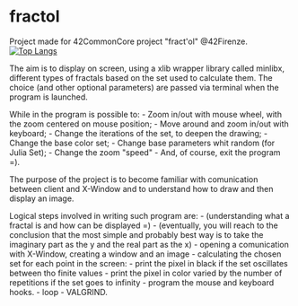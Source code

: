 # fractol
Project made for 42CommonCore project "fract'ol" @42Firenze.
[![Top Langs](https://github-readme-stats-git-masterrstaa-rickstaa.vercel.app/api/top-langs/?username=anuraghazra)](https://github.com/anuraghazra/github-readme-stats)

The aim is to display on screen, using a xlib wrapper library called minlibx, different types of fractals based on the set used to calculate them.
The choice (and other optional parameters) are passed via terminal when the program is launched.

While in the program is possible to:
	- Zoom in/out with mouse wheel, with the zoom centered on mouse position;
	- Move around and zoom in/out with keyboard;
	- Change the iterations of the set, to deepen the drawing;
	- Change the base color set;
	- Change base parameters whit random (for Julia Set);
	- Change the zoom "speed"
	- And, of course, exit the program =).

The purpose of the project is to become familiar with comunication between client and X-Window and to understand how to draw and then display an image.

Logical steps involved in writing such program are:
	- (understanding what a fractal is and how can be displayed =)
	- (eventually, you will reach to the conclusion that the most simple and probably best
	   way is to take the imaginary part as the y and the real part as the x)
	- opening a comunication with X-Window, creating a window and an image
	- calculating the chosen set for each point in the screen:
		- print the pixel in black if the set oscillates between tho finite values
		- print the pixel in color varied by the number of repetitions if the set goes to infinity
	- program the mouse and keyboard hooks.
	- loop
	- VALGRIND.



